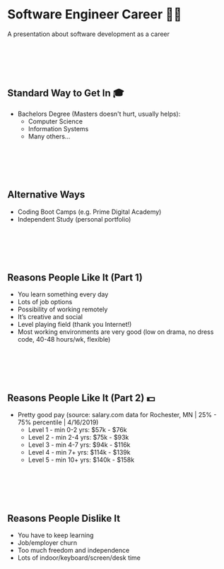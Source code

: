 # Software Engineer Career 👩‍💻
A presentation about software development as a career

<br/><br/><br/><br/>

## Standard Way to Get In 🎓
- Bachelors Degree (Masters doesn't hurt, usually helps):
  - Computer Science
  - Information Systems
  - Many others...

<br/><br/><br/><br/>

## Alternative Ways
- Coding Boot Camps (e.g. Prime Digital Academy)
- Independent Study (personal portfolio)

<br/><br/><br/><br/>

## Reasons People Like It (Part 1)
- You learn something every day
- Lots of job options
- Possibility of working remotely
- It’s creative and social
- Level playing field (thank you Internet!)
- Most working environments are very good (low on drama, no dress code, 40-48 hours/wk, flexible)

<br/><br/><br/><br/>

## Reasons People Like It (Part 2) 💵
- Pretty good pay (source: salary.com data for Rochester, MN | 25% - 75% percentile | 4/16/2019)
  - Level 1 - min 0-2 yrs: $57k - $76k
  - Level 2 - min 2-4 yrs: $75k - $93k
  - Level 3 - min 4-7 yrs: $94k - $116k
  - Level 4 - min 7+  yrs: $114k - $139k
  - Level 5 - min 10+ yrs: $140k - $158k

<br/><br/><br/><br/>

## Reasons People Dislike It
- You have to keep learning
- Job/employer churn
- Too much freedom and independence
- Lots of indoor/keyboard/screen/desk time

<br/><br/><br/><br/>
